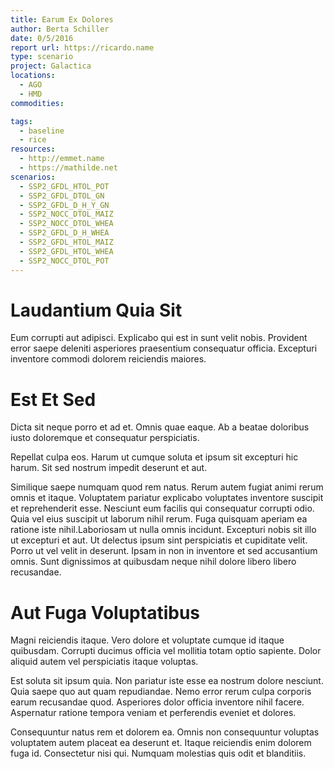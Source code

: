 ```yaml
---
title: Earum Ex Dolores
author: Berta Schiller
date: 0/5/2016
report url: https://ricardo.name
type: scenario
project: Galactica
locations:
  - AGO
  - HMD
commodities:

tags:
  - baseline
  - rice
resources:
  - http://emmet.name
  - https://mathilde.net
scenarios:
  - SSP2_GFDL_HTOL_POT
  - SSP2_GFDL_DTOL_GN
  - SSP2_GFDL_D_H_Y_GN
  - SSP2_NOCC_DTOL_MAIZ
  - SSP2_NOCC_DTOL_WHEA
  - SSP2_GFDL_D_H_WHEA
  - SSP2_GFDL_HTOL_MAIZ
  - SSP2_GFDL_HTOL_WHEA
  - SSP2_NOCC_DTOL_POT
---
```

# Laudantium Quia Sit
Eum corrupti aut adipisci. Explicabo qui est in sunt velit nobis. Provident error saepe deleniti asperiores praesentium consequatur officia. Excepturi inventore commodi dolorem reiciendis maiores.

# Est Et Sed
Dicta sit neque porro et ad et. Omnis quae eaque. Ab a beatae doloribus iusto doloremque et consequatur perspiciatis.
 Repellat culpa eos. Harum ut cumque soluta et ipsum sit excepturi hic harum. Sit sed nostrum impedit deserunt et aut.
 Similique saepe numquam quod rem natus. Rerum autem fugiat animi rerum omnis et itaque. Voluptatem pariatur explicabo voluptates inventore suscipit et reprehenderit esse. Nesciunt eum facilis qui consequatur corrupti odio. Quia vel eius suscipit ut laborum nihil rerum. Fuga quisquam aperiam ea ratione iste nihil.Laboriosam ut nulla omnis incidunt. Excepturi nobis sit illo ut excepturi et aut. Ut delectus ipsum sint perspiciatis et cupiditate velit. Porro ut vel velit in deserunt. Ipsam in non in inventore et sed accusantium omnis. Sunt dignissimos at quibusdam neque nihil dolore libero libero recusandae.

# Aut Fuga Voluptatibus
Magni reiciendis itaque. Vero dolore et voluptate cumque id itaque quibusdam. Corrupti ducimus officia vel mollitia totam optio sapiente. Dolor aliquid autem vel perspiciatis itaque voluptas.
 Est soluta sit ipsum quia. Non pariatur iste esse ea nostrum dolore nesciunt. Quia saepe quo aut quam repudiandae. Nemo error rerum culpa corporis earum recusandae quod. Asperiores dolor officia inventore nihil facere. Aspernatur ratione tempora veniam et perferendis eveniet et dolores.
 Consequuntur natus rem et dolorem ea. Omnis non consequuntur voluptas voluptatem autem placeat ea deserunt et. Itaque reiciendis enim dolorem fuga id. Consectetur nisi qui. Numquam molestias quis odit et blanditiis.
